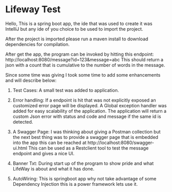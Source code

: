 # Lifeway Test


Hello,
This is a spring boot app, the ide that was used to create it was IntelliJ but any ide of you choice to be used to import the project.

After the project is imported please run a maven install to download dependencies for compilation.

After get the app, the program can be invoked by hitting this endpoint:
http://localhost:8080/message?id=123&message=abc 
This should return a json with a count that is cumulative to the number of words in the message.

Since some time was giving I took some time to add some enhancements and will describe below:
1. Test Cases:      A small test was added to application.

2. Error handling:  If a endpoint is hit that was not explicitly exposed an customized error page will be displayed.
                    A Global exception handler was added for easy scalability of the application.
                    The application will return a custom Json error with status and code and message if the same id is detected.

3. A Swagger Page:  I was thinking about giving a Postman collection but the next best thing was to provide a swagger page
                    that is embedded into the app this can be reached at http://localhost:8080/swagger-ui.html This can be used as a                           Restclient tool to test the message endpoint and gives a nice UI.

4. Banner Txt:      During start up of the program to show pride and what LifeWay is about and what it has done.

5. AutoWiring:      This is springboot app why not take advantage of some Dependency Injection this is a power framework lets use it.
